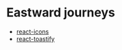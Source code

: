 # Eastward journeys


- [react-icons](https://react-icons.github.io/react-icons/)
- [react-toastify](https://fkhadra.github.io/react-toastify/installation)
